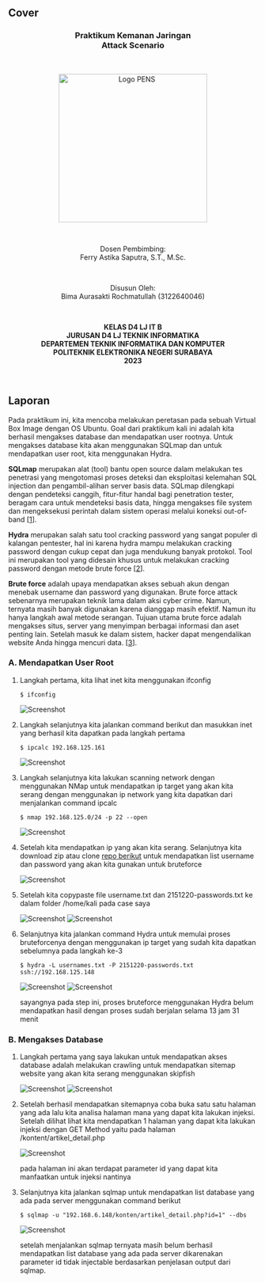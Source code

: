 ## Cover

<h3 align="center">
    <b>Praktikum Kemanan Jaringan</b><br>
    Attack Scenario
</h3>
<br>
<p align="center">
  <img src="../../public/logo_pens.png" alt="Logo PENS" width="300">
</p>
<br>
<p align="center">
    Dosen Pembimbing:<br>
    Ferry Astika Saputra, S.T., M.Sc.
</p>
<br>
<p align="center">
    Disusun Oleh:<br>
    Bima Aurasakti Rochmatullah (3122640046)
</p>
<br>
<p align="center">
    <b>
        KELAS D4 LJ IT B <br>
        JURUSAN D4 LJ TEKNIK INFORMATIKA <br>
        DEPARTEMEN TEKNIK INFORMATIKA DAN KOMPUTER <br> 
        POLITEKNIK ELEKTRONIKA NEGERI SURABAYA <br>
        2023
    </b>
</p>
<br>


## Laporan

Pada praktikum ini, kita mencoba melakukan peretasan pada sebuah Virtual Box Image dengan OS Ubuntu. Goal dari praktikum kali ini adalah kita berhasil mengakses database dan mendapatkan user rootnya. Untuk mengakses database kita akan menggunakan SQLmap dan untuk mendapatkan user root, kita menggunakan Hydra.

**SQLmap** merupakan alat (tool) bantu open source dalam melakukan tes penetrasi yang mengotomasi proses deteksi dan eksploitasi kelemahan SQL injection dan pengambil-alihan server basis data. SQLmap dilengkapi dengan pendeteksi canggih, fitur-fitur handal bagi penetration tester, beragam cara untuk mendeteksi basis data, hingga mengakses file system dan mengeksekusi perintah dalam sistem operasi melalui koneksi out-of-band [[1](https://github.com/sqlmapproject/sqlmap/blob/master/doc/translations/README-id-ID.md)].

**Hydra** merupakan salah satu tool cracking password yang sangat populer di kalangan pentester, hal ini karena hydra mampu melakukan cracking password dengan cukup cepat dan juga mendukung banyak protokol. Tool ini merupakan tool yang didesain khusus untuk melakukan cracking password dengan metode brute force [[2](https://www.tutorialjaringan.com/2019/07/tutorial-cara-cracking-password-router-dengan-hydra.html)].

**Brute force** adalah upaya mendapatkan akses sebuah akun dengan menebak username dan password yang digunakan. Brute force attack sebenarnya merupakan teknik lama dalam aksi cyber crime. Namun, ternyata masih banyak digunakan karena dianggap masih efektif. Namun itu hanya langkah awal metode serangan. Tujuan utama brute force adalah mengakses situs, server yang menyimpan berbagai informasi dan aset penting lain. Setelah masuk ke dalam sistem, hacker dapat mengendalikan website Anda hingga mencuri data. [[3](https://www.niagahoster.co.id/blog/brute-force-adalah/)].

### A. Mendapatkan User Root

1. Langkah pertama, kita lihat inet kita menggunakan ifconfig

    ```$ ifconfig```

    ![Screenshot](images/1.png)

2. Langkah selanjutnya kita jalankan command berikut dan masukkan inet yang berhasil kita dapatkan pada langkah pertama

    ```$ ipcalc 192.168.125.161```

    ![Screenshot](images/2.png)

3. Langkah selanjutnya kita lakukan scanning network dengan menggunakan NMap untuk mendapatkan ip target yang akan kita serang dengan menggunakan ip network yang kita dapatkan dari menjalankan command ipcalc

    ```$ nmap 192.168.125.0/24 -p 22 --open```

    ![Screenshot](images/3.png)

4. Setelah kita mendapatkan ip yang akan kita serang. Selanjutnya kita download zip atau clone [repo berikut](https://github.com/duyet/bruteforce-database) untuk mendapatkan list username dan password yang akan kita gunakan untuk bruteforce

    ![Screenshot](images/4.png)

5. Setelah kita copypaste file username.txt dan 2151220-passwords.txt ke dalam folder /home/kali pada case saya

    ![Screenshot](images/5-1.png)
    ![Screenshot](images/5-2.png)

6. Selanjutnya kita jalankan command Hydra untuk memulai proses bruteforcenya dengan menggunakan ip target yang sudah kita dapatkan sebelumnya pada langkah ke-3

    ```$ hydra -L usernames.txt -P 2151220-passwords.txt ssh://192.168.125.148```

    ![Screenshot](images/6-1.png)
    ![Screenshot](images/6-2.png)

    sayangnya pada step ini, proses bruteforce menggunakan Hydra belum mendapatkan hasil dengan proses sudah berjalan selama 13 jam 31 menit

### B. Mengakses Database

1. Langkah pertama yang saya lakukan untuk mendapatkan akses database adalah melakukan crawling untuk mendapatkan sitemap website yang akan kita serang menggunakan skipfish

    ![Screenshot](images/7-1.png)
    ![Screenshot](images/7-2.jpg)

2. Setelah berhasil mendapatkan sitemapnya coba buka satu satu halaman yang ada lalu kita analisa halaman mana yang dapat kita lakukan injeksi. Setelah dilihat lihat kita mendapatkan 1 halaman yang dapat kita lakukan injeksi dengan GET Method yaitu pada halaman /kontent/artikel_detail.php

    ![Screenshot](images/8.png)

    pada halaman ini akan terdapat parameter id yang dapat kita manfaatkan untuk injeksi nantinya

3. Selanjutnya kita jalankan sqlmap untuk mendapatkan list database yang ada pada server menggunakan command berikut

    ```$ sqlmap -u "192.168.6.148/konten/artikel_detail.php?id=1" --dbs```

    ![Screenshot](images/9.png)

    setelah menjalankan sqlmap ternyata masih belum berhasil mendapatkan list database yang ada pada server dikarenakan parameter id tidak injectable berdasarkan penjelasan output dari sqlmap. 